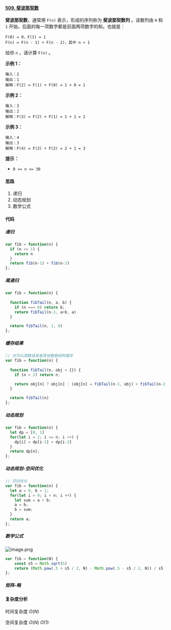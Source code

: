 #### [509. 斐波那契数](https://leetcode-cn.com/problems/fibonacci-number/)

**斐波那契数**，通常用 `F(n)` 表示，形成的序列称为 **斐波那契数列** 。该数列由 `0` 和 `1` 开始，后面的每一项数字都是前面两项数字的和。也就是：

```
F(0) = 0，F(1) = 1
F(n) = F(n - 1) + F(n - 2)，其中 n > 1
```

给你 `n` ，请计算 `F(n)` 。

**示例 1：**

```
输入：2
输出：1
解释：F(2) = F(1) + F(0) = 1 + 0 = 1
```

**示例 2：**

```
输入：3
输出：2
解释：F(3) = F(2) + F(1) = 1 + 1 = 2
```

**示例 3：**

```
输入：4
输出：3
解释：F(4) = F(3) + F(2) = 2 + 1 = 3
```

**提示：**

- `0 <= n <= 30`

#### 思路

1. 递归
2. 动态规划
3. 数学公式

#### 代码

##### 递归

```javascript
var fib = function(n) {
  if (n <= 1) {
    return n
  }
  return fib(n-1) + fib(n-2)
};
```

##### 尾递归

```JavaScript
var fib = function(n) {
  
  function fibTail(n, a, b) {
    if (n === 0) return b;
    return fibTail(n-1, a+b, a)
  }

  return fibTail(n, 1, 0)
};
```

##### 缓存结果

```javascript
// 也可以用数组或者其他数据结构缓存
var fib = function(n) {
  
  function fibTail(n, obj = {}) {
    if (n < 2) return n;

    return obj[n] ? obj[n] : (obj[n] = fibTail(n-1, obj) + fibTail(n-2, obj))
  }

  return fibTail(n)
};
```

##### 动态规划

```JavaScript
var fib = function(n) {
  let dp = [0, 1]
  for(let i = 2; i <= n; i ++) {
    dp[i] = dp[i-1] + dp[i-2]
  }
  return dp[n];
};
```

##### 动态规划-空间优化

```JavaScript
// 空间优化
var fib = function(n) {
  let a = 0, b = 1;
  for(let i = 0; i < n; i ++) {
    let sum = a + b;
    a = b;
    b = sum;
  }
  return a;
};
```

##### 数学公式

![image.png](https://pic.leetcode-cn.com/1609745152-NgAoyv-image.png)

```JavaScript
var fib = function(N) {
    const s5 = Math.sqrt(5)
    return (Math.pow(.5 + s5 / 2, N) - Math.pow(.5 - s5 / 2, N)) / s5
};
```

##### 矩阵-略



#### 复杂度分析

时间复杂度	$O(N)$

空间复杂度	$O(N)$	$O(1)$